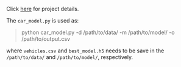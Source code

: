 Click [here](https://nbviewer.jupyter.org/github/ginochen/Dual-branched_DNN_SVM/blob/master/Dual_branched_DNN_SVM.ipynb) for project details.

The `car_model.py` is used as:

> python car_model.py -d /path/to/data/ -m /path/to/model/ -o /path/to/output.csv

where `vehicles.csv` and `best_model.h5` needs to be save in the `/path/to/data/` and `/path/to/model/`, respectively. 
